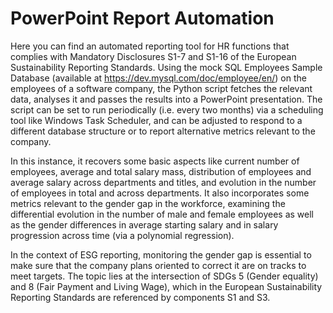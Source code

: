 # PowerPoint Report Automation
Here you can find an automated reporting tool for HR functions that complies with Mandatory Disclosures S1-7 and S1-16 of the European Sustainability Reporting Standards. 
Using the mock SQL Employees Sample Database (available at https://dev.mysql.com/doc/employee/en/) on the employees of a software company, the Python script fetches the 
relevant data, analyses it and passes the results into a PowerPoint presentation. The script can be set to run periodically (i.e. every two months) via a scheduling tool 
like Windows Task Scheduler, and can be adjusted to respond to a different database structure or to report alternative metrics relevant to the company. 

In this instance, it recovers some basic aspects like current number of employees, average and total salary mass, distribution of employees and average salary across 
departments and titles, and evolution in the number of employees in total and across departments. It also incorporates some metrics relevant to the gender gap in the 
workforce, examining the differential evolution in the number of male and female employees as well as the gender differences in average starting salary and in salary 
progression across time (via a polynomial regression).

In the context of ESG reporting, monitoring the gender gap is essential to make sure that the company plans oriented to correct it are on tracks to meet targets. The 
topic lies at the intersection of SDGs 5 (Gender equality) and 8 (Fair Payment and Living Wage), which in the European Sustainability Reporting Standards are referenced 
by components S1 and S3.
